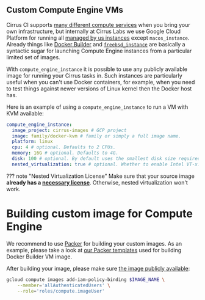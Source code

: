 ## Custom Compute Engine VMs

Cirrus CI supports [many different compute services](supported-computing-services.md) when you bring your own infrastructure, 
but internally at Cirrus Labs we use Google Cloud Platform for running all [managed by us instances](writing-tasks.md#execution-environment)
except `macos_instance`. Already things like [Docker Builder](docker-builder-vm.md) and [`freebsd_instance`](FreeBSD.md)
are basically a syntactic sugar for launching Compute Engine instances from a particular limited set of images.

With `compute_engine_instance` it is possible to use any publicly available image for running your Cirrus tasks in.
Such instances are particularly useful when you can't use Docker containers, for example, when you need to test things
against newer versions of Linux kernel then the Docker host has.

Here is an example of using a `compute_engine_instance` to run a VM with KVM available:

```yaml
compute_engine_instance:
  image_project: cirrus-images # GCP project
  image: family/docker-kvm # family or simply a full image name.
  platform: linux
  cpu: 4 # optional. Defaults to 2 CPUs.
  memory: 16G # optional. Defaults to 4G.
  disk: 100 # optional. By default uses the smallest disk size required by the image.
  nested_virtualization: true # optional. Whether to enable Intel VT-x. Defaults to false.
```

??? note "Nested Virtualization License"
    Make sure that your source image **already has a [necessary license](https://cloud.google.com/compute/docs/instances/enable-nested-virtualization-vm-instances#enablenestedvirt)**.
    Otherwise, nested virtualization won't work.

# Building custom image for Compute Engine

We recommend to use [Packer](https://www.packer.io/) for building your custom images. As an example, please take a look at [our Packer templates](https://github.com/cirruslabs/osx-images)
used for building Docker Builder VM image.

After building your image, please make sure [the image publicly available](https://cloud.google.com/compute/docs/images/managing-access-custom-images#share-images-publicly):

```bash
gcloud compute images add-iam-policy-binding $IMAGE_NAME \
    --member='allAuthenticatedUsers' \
    --role='roles/compute.imageUser'
```
